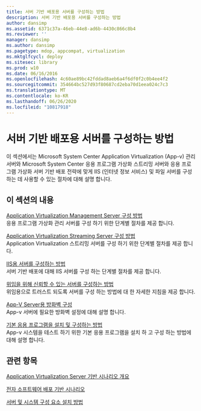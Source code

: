 ```yaml
---
title: 서버 기반 배포용 서버를 구성하는 방법
description: 서버 기반 배포용 서버를 구성하는 방법
author: dansimp
ms.assetid: 6371c37a-46eb-44e8-ad6b-4430c866c8b4
ms.reviewer: ''
manager: dansimp
ms.author: dansimp
ms.pagetype: mdop, appcompat, virtualization
ms.mktglfcycl: deploy
ms.sitesec: library
ms.prod: w10
ms.date: 06/16/2016
ms.openlocfilehash: 4c60ae89bc42fddad8aeb6a4f6df0f2c0b4ee4f2
ms.sourcegitcommit: 354664bc527d93f80687cd2eba70d1eea024c7c3
ms.translationtype: MT
ms.contentlocale: ko-KR
ms.lasthandoff: 06/26/2020
ms.locfileid: "10817918"
---
```

# 서버 기반 배포용 서버를 구성하는 방법


이 섹션에서는 Microsoft System Center Application Virtualization (App-v) 관리 서버와 Microsoft System Center 응용 프로그램 가상화 스트리밍 서버와 응용 프로그램 가상화 서버 기반 배포 전략에 맞게 IIS (인터넷 정보 서비스) 및 파일 서버를 구성 하는 데 사용할 수 있는 절차에 대해 설명 합니다.

## 이 섹션의 내용


<a href="" id="how-to-configure-the-application-virtualization-management-servers"></a>[Application Virtualization Management Server 구성 방법](how-to-configure-the-application-virtualization-management-servers.md)  
응용 프로그램 가상화 관리 서버를 구성 하기 위한 단계별 절차를 제공 합니다.

<a href="" id="how-to-configure-the-application-virtualization-streaming-servers"></a>[Application Virtualization Streaming Server 구성 방법](how-to-configure-the-application-virtualization-streaming-servers.md)  
Application Virtualization 스트리밍 서버를 구성 하기 위한 단계별 절차를 제공 합니다.

<a href="" id="how-to-configure-the-server-for-iis"></a>[IIS용 서버를 구성하는 방법](how-to-configure-the-server-for-iis.md)  
서버 기반 배포에 대해 IIS 서버를 구성 하는 단계별 절차를 제공 합니다.

<a href="" id="how-to-configure-the-server-to-be-trusted-for-delegation"></a>[위임을 위해 신뢰할 수 있는 서버를 구성하는 방법](how-to-configure-the-server-to-be-trusted-for-delegation.md)  
위임용으로 트러스트 되도록 서버를 구성 하는 방법에 대 한 자세한 지침을 제공 합니다.

<a href="" id="configuring-the-firewall-for-the-app-v-servers"></a>[App-V Server용 방화벽 구성](configuring-the-firewall-for-the-app-v-servers.md)  
App-v 서버에 필요한 방화벽 설정에 대해 설명 합니다.

<a href="" id="how-to-install-and-configure-the-default-application"></a>[기본 응용 프로그램을 설치 및 구성하는 방법](how-to-install-and-configure-the-default-application.md)  
App-v 시스템을 테스트 하기 위한 기본 응용 프로그램을 설치 하 고 구성 하는 방법에 대해 설명 합니다.

## 관련 항목


[Application Virtualization Server 기반 시나리오 개요](application-virtualization-server-based-scenario-overview.md)

[전자 소프트웨어 배포 기반 시나리오](electronic-software-distribution-based-scenario.md)

[서버 및 시스템 구성 요소 설치 방법](how-to-install-the-servers-and-system-components.md)

 

 





